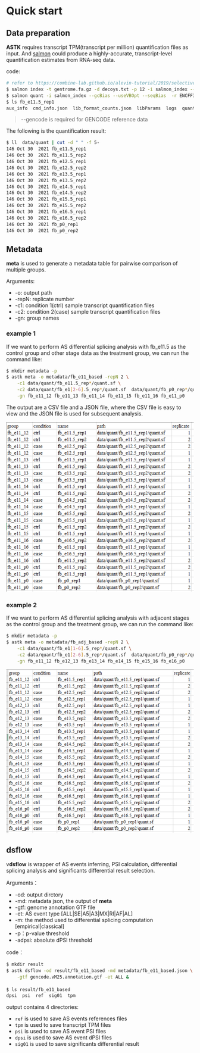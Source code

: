 # Quick start

## Data preparation

**ASTK** requires transcript TPM(transcript per million) quantification files as input. And [salmon](https://github.com/COMBINE-lab/salmon) could produce a highly-accurate, transcript-level quantification estimates from RNA-seq data.

code:

```bash
# refer to https://combine-lab.github.io/alevin-tutorial/2019/selective-alignment/
$ salmon index -t gentrome.fa.gz -d decoys.txt -p 12 -i salmon_index --gencode
$ salmon quant -i salmon_index --gcBias --useVBOpt --seqBias  -r ENCFF329ACL.fastq.gz --validateMappings -o fb_e11.5_rep1 -p 30
$ ls fb_e11.5_rep1
aux_info  cmd_info.json  lib_format_counts.json  libParams  logs  quant.sf
```

> --gencode is required for GENCODE reference data

The following is the quantification result:

```bash
$ ll  data/quant | cut -d " " -f 5-
146 Oct 30  2021 fb_e11.5_rep1
146 Oct 30  2021 fb_e11.5_rep2
146 Oct 30  2021 fb_e12.5_rep1
146 Oct 30  2021 fb_e12.5_rep2
146 Oct 30  2021 fb_e13.5_rep1
146 Oct 30  2021 fb_e13.5_rep2
146 Oct 30  2021 fb_e14.5_rep1
146 Oct 30  2021 fb_e14.5_rep2
146 Oct 30  2021 fb_e15.5_rep1
146 Oct 30  2021 fb_e15.5_rep2
146 Oct 30  2021 fb_e16.5_rep1
146 Oct 30  2021 fb_e16.5_rep2
146 Oct 30  2021 fb_p0_rep1
146 Oct 30  2021 fb_p0_rep2
```

## Metadata

**meta** is used to generate a metadata table for pairwise comparison of multiple groups.

Arguments:

* -o: output path
* -repN: replicate number
* -c1: condition 1(ctrl) sample transcript quantification files
* -c2: condition 2(case) sample transcript quantification files
* -gn: group names

### example 1

If we want to perform AS differential splicing analysis with fb_e11.5 as the control group and other stage data as the treatment group, we can run the command like:

```bash
$ mkdir metadata -p
$ astk meta -o metadata/fb_e11_based -repN 2 \
    -c1 data/quant/fb_e11.5_rep*/quant.sf \
    -c2 data/quant/fb_e1[2-6].5_rep*/quant.sf  data/quant/fb_p0_rep*/quant.sf \
    -gn fb_e11_12 fb_e11_13 fb_e11_14 fb_e11_15 fb_e11_16 fb_e11_p0

```

The output are a CSV file and a JSON file, where the CSV file is easy to view and the JSON file is used for subsequent analysis.

<img src='static/img/fb_e11.png'></img>

### example 2

If we want to perform AS differential splicing analysis with adjacent stages as the control group and the treatment group, we can run the command like:

```bash
$ mkdir metadata -p
$ astk meta -o metadata/fb_adj_based -repN 2 \
    -c1 data/quant/fb_e1[1-6].5_rep*/quant.sf \
    -c2 data/quant/fb_e1[2-6].5_rep*/quant.sf  data/quant/fb_p0_rep*/quant.sf \
    -gn fb_e11_12 fb_e12_13 fb_e13_14 fb_e14_15 fb_e15_16 fb_e16_p0

```

<img src='static/img/fb_adj.png'></img>

## dsflow

v**dsflow** is wrapper of AS events inferring, PSI calculation,  differential splicing analysis and significants differential result selection.

Arguments：

* -od: output dirctory
* -md: metadata json, the output of **meta**
* -gtf: genome annotation GTF file
* -et: AS event type [ALL|SE|A5|A3|MX|RI|AF|AL]
* -m: the method used to differential splicing computation [empirical|classical]
* -p：p-value threshold
* -adpsi: absolute dPSI threshold

code：

```bash
$ mkdir result
$ astk dsflow -od result/fb_e11_based -md metadata/fb_e11_based.json \
    -gtf gencode.vM25.annotation.gtf -et ALL &

$ ls result/fb_e11_based
dpsi  psi  ref  sig01  tpm
```

output contains 4 directories:

* `ref` is used to save AS events references files
* `tpm` is used to save transcript TPM files
* `psi` is used to save AS event PSI files
* `dpsi` is used to save AS event dPSI files
* `sig01` is used to save significants differential result

